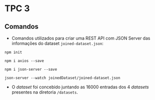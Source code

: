 # TPC 3 

## Comandos

- Comandos utilizados para criar uma REST API com JSON Server das informações do dataset `joined-dataset.json`:

```properties
npm init
```  

```properties
npm i axios --save
```  

```properties
npm i json-server --save
```  

```properties
json-server --watch joinedDataset/joined-dataset.json
```  

- O *dataset* foi concebido juntando as 16000 entradas dos 4 *datasets* presentes na diretoria `/datasets`.
